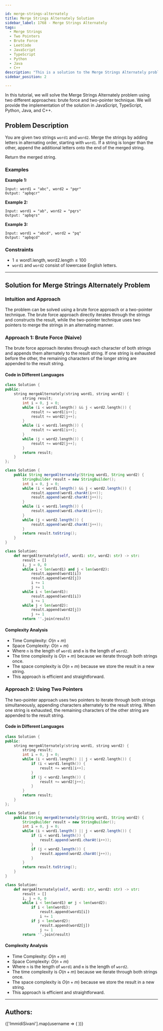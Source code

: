 ```yaml
---

id: merge-strings-alternately
title: Merge Strings Alternately Solution
sidebar_label: 1768 - Merge Strings Alternately
tags:
  - Merge Strings
  - Two Pointers
  - Brute Force
  - LeetCode
  - JavaScript
  - TypeScript
  - Python
  - Java
  - C++
description: "This is a solution to the Merge Strings Alternately problem on LeetCode."
sidebar_position: 2

---
```


In this tutorial, we will solve the Merge Strings Alternately problem using two different approaches: brute force and two-pointer technique. We will provide the implementation of the solution in JavaScript, TypeScript, Python, Java, and C++.

## Problem Description

You are given two strings `word1` and `word2`. Merge the strings by adding letters in alternating order, starting with `word1`. If a string is longer than the other, append the additional letters onto the end of the merged string.

Return the merged string.

### Examples

**Example 1:**

```plaintext
Input: word1 = "abc", word2 = "pqr"
Output: "apbqcr"
```

**Example 2:**

```plaintext
Input: word1 = "ab", word2 = "pqrs"
Output: "apbqrs"
```

**Example 3:**

```plaintext
Input: word1 = "abcd", word2 = "pq"
Output: "apbqcd"
```

### Constraints

- $1 \leq \text{word1.length}, \text{word2.length} \leq 100$
- `word1` and `word2` consist of lowercase English letters.

---

## Solution for Merge Strings Alternately Problem

### Intuition and Approach

The problem can be solved using a brute force approach or a two-pointer technique. The brute force approach directly iterates through the strings and constructs the result, while the two-pointer technique uses two pointers to merge the strings in an alternating manner.

<Tabs>
<tabItem value="Brute Force" label="Brute Force">

### Approach 1: Brute Force (Naive)

The brute force approach iterates through each character of both strings and appends them alternately to the result string. If one string is exhausted before the other, the remaining characters of the longer string are appended to the result string.

#### Code in Different Languages

<Tabs>
<TabItem value="C++" label="C++" default>
<SolutionAuthor name="@ImmidiSivani"/>

```cpp
class Solution {
public:
    string mergeAlternately(string word1, string word2) {
        string result;
        int i = 0, j = 0;
        while (i < word1.length() && j < word2.length()) {
            result += word1[i++];
            result += word2[j++];
        }
        while (i < word1.length()) {
            result += word1[i++];
        }
        while (j < word2.length()) {
            result += word2[j++];
        }
        return result;
    }
};
```

</TabItem>
<TabItem value="Java" label="Java">
<SolutionAuthor name="@ImmidiSivani"/>

```java
class Solution {
    public String mergeAlternately(String word1, String word2) {
        StringBuilder result = new StringBuilder();
        int i = 0, j = 0;
        while (i < word1.length() && j < word2.length()) {
            result.append(word1.charAt(i++));
            result.append(word2.charAt(j++));
        }
        while (i < word1.length()) {
            result.append(word1.charAt(i++));
        }
        while (j < word2.length()) {
            result.append(word2.charAt(j++));
        }
        return result.toString();
    }
}
```

</TabItem>
<TabItem value="Python" label="Python">
<SolutionAuthor name="@ImmidiSivani"/>

```python
class Solution:
    def mergeAlternately(self, word1: str, word2: str) -> str:
        result = []
        i, j = 0, 0
        while i < len(word1) and j < len(word2):
            result.append(word1[i])
            result.append(word2[j])
            i += 1
            j += 1
        while i < len(word1):
            result.append(word1[i])
            i += 1
        while j < len(word2):
            result.append(word2[j])
            j += 1
        return ''.join(result)
```

</TabItem>
</Tabs>

#### Complexity Analysis

- Time Complexity: $O(n + m)$
- Space Complexity: $O(n + m)$
- Where `n` is the length of `word1` and `m` is the length of `word2`.
- The time complexity is $O(n + m)$ because we iterate through both strings once.
- The space complexity is $O(n + m)$ because we store the result in a new string.
- This approach is efficient and straightforward.

</tabItem>
<tabItem value="Two Pointer" label="Two Pointer">

### Approach 2: Using Two Pointers

The two-pointer approach uses two pointers to iterate through both strings simultaneously, appending characters alternately to the result string. When one string is exhausted, the remaining characters of the other string are appended to the result string.

#### Code in Different Languages

<Tabs>
<TabItem value="C++" label="C++" default>
<SolutionAuthor name="@ImmidiSivani"/>

```cpp
class Solution {
public:
    string mergeAlternately(string word1, string word2) {
        string result;
        int i = 0, j = 0;
        while (i < word1.length() || j < word2.length()) {
            if (i < word1.length()) {
                result += word1[i++];
            }
            if (j < word2.length()) {
                result += word2[j++];
            }
        }
        return result;
    }
};
```

</TabItem>
<TabItem value="Java" label="Java">
<SolutionAuthor name="@ImmidiSivani"/>

```java
class Solution {
    public String mergeAlternately(String word1, String word2) {
        StringBuilder result = new StringBuilder();
        int i = 0, j = 0;
        while (i < word1.length() || j < word2.length()) {
            if (i < word1.length()) {
                result.append(word1.charAt(i++));
            }
            if (j < word2.length()) {
                result.append(word2.charAt(j++));
            }
        }
        return result.toString();
    }
}
```

</TabItem>
<TabItem value="Python" label="Python">
<SolutionAuthor name="@ImmidiSivani"/>

```python
class Solution:
    def mergeAlternately(self, word1: str, word2: str) -> str:
        result = []
        i, j = 0, 0
        while i < len(word1) or j < len(word2):
            if i < len(word1):
                result.append(word1[i])
                i += 1
            if j < len(word2):
                result.append(word2[j])
                j += 1
        return ''.join(result)
```

</TabItem>
</Tabs>

#### Complexity Analysis

- Time Complexity: $O(n + m)$
- Space Complexity: $O(n + m)$
- Where `n` is the length of `word1` and `m` is the length of `word2`.
- The time complexity is $O(n + m)$ because we iterate through both strings once.
- The space complexity is $O(n + m)$ because we store the result in a new string.
- This approach is efficient and straightforward.

</tabItem>
</Tabs>

---

<h2>Authors:</h2>

<div style={{display: 'flex', flexWrap: 'wrap', justifyContent: 'space-between', gap: '10px'}}>
{['ImmidiSivani'].map(username => (
 <Author key={username} username={username} />
))}
</div>